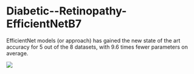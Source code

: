 # Diabetic--Retinopathy-EfficientNetB7
EfficientNet models (or approach) has gained the new state of the art accuracy for 5 out of the 8 datasets, with 9.6 times fewer parameters on average.

![](https://miro.medium.com/max/700/1*jm5MEylOA8abyAi51CcSLA.png)
